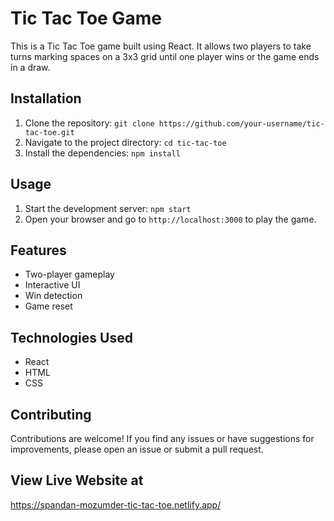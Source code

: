 # Tic Tac Toe Game

This is a Tic Tac Toe game built using React. It allows two players to take turns marking spaces on a 3x3 grid until one player wins or the game ends in a draw.

## Installation

1. Clone the repository: `git clone https://github.com/your-username/tic-tac-toe.git`
2. Navigate to the project directory: `cd tic-tac-toe`
3. Install the dependencies: `npm install`

## Usage

1. Start the development server: `npm start`
2. Open your browser and go to `http://localhost:3000` to play the game.

## Features

- Two-player gameplay
- Interactive UI
- Win detection
- Game reset

## Technologies Used

- React
- HTML
- CSS

## Contributing

Contributions are welcome! If you find any issues or have suggestions for improvements, please open an issue or submit a pull request.

## View Live Website at

https://spandan-mozumder-tic-tac-toe.netlify.app/
